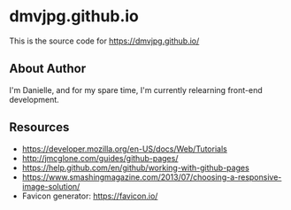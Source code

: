 # dmvjpg.github.io
This is the source code for https://dmvjpg.github.io/

About Author
---
I'm Danielle, and for my spare time, I'm currently relearning front-end development.

Resources
---
* https://developer.mozilla.org/en-US/docs/Web/Tutorials
* http://jmcglone.com/guides/github-pages/
* https://help.github.com/en/github/working-with-github-pages
* https://www.smashingmagazine.com/2013/07/choosing-a-responsive-image-solution/
* Favicon generator: https://favicon.io/
